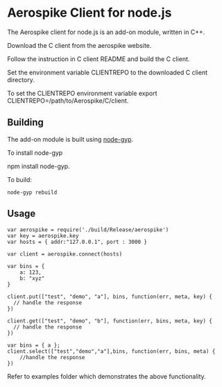 # Aerospike Client for node.js

The Aerospike client for node.js is an add-on module, written in C++. 

Download the C client from the aerospike website.

Follow the instruction in C client README and build the C client.

Set the environment variable CLIENTREPO to the downloaded C client directory.

To set the CLIENTREPO environment variable
 export CLIENTREPO=/path/to/Aerospike/C/client.

## Building

The add-on module is built using [node-gyp](https://github.com/TooTallNate/node-gyp). 


To install node-gyp

 npm install node-gyp.


To build:

	node-gyp rebuild



## Usage
	
	var aerospike = require('./build/Release/aerospike')
	var key = aerospike.key
	var hosts = { addr:"127.0.0.1", port : 3000 }
	
	var client = aerospike.connect(hosts)
	
	var bins = {
		a: 123,
		b: "xyz"
	}

	client.put(["test", "demo", "a"], bins, function(err, meta, key) {
	  // handle the response
	})
	
	client.get(["test", "demo", "b"], function(err, bins, meta, key) {
	  // handle the response
	})

	var bins = { a };
	client.select(["test","demo","a"],bins, function(err, bins, meta) {
		//handle the response
	})

Refer to examples folder which demonstrates the above functionality.
